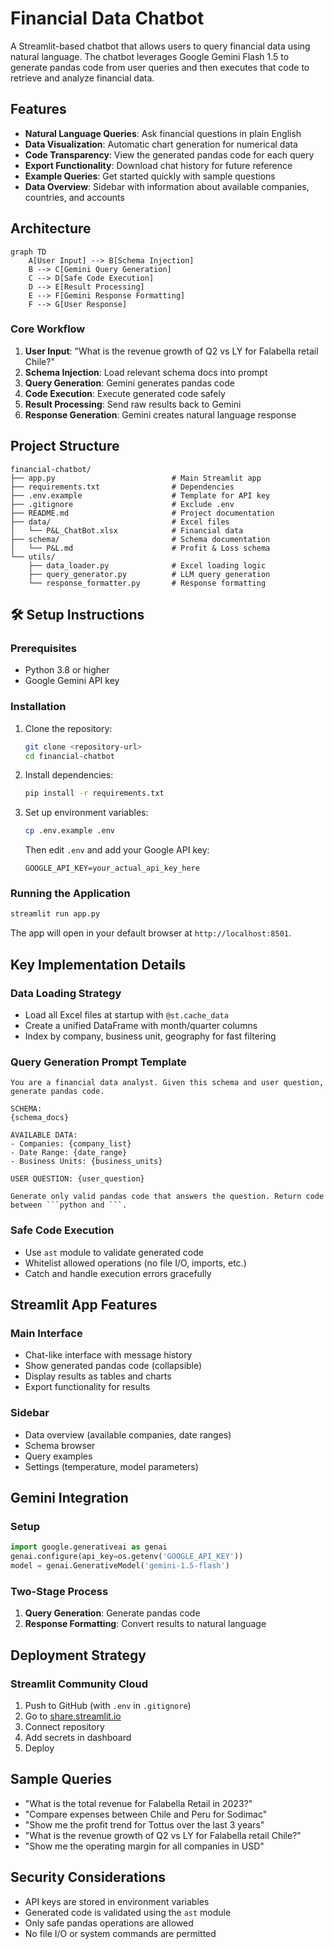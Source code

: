 # Financial Data Chatbot

A Streamlit-based chatbot that allows users to query financial data using natural language. The chatbot leverages Google Gemini Flash 1.5 to generate pandas code from user queries and then executes that code to retrieve and analyze financial data.

## Features

- **Natural Language Queries**: Ask financial questions in plain English
- **Data Visualization**: Automatic chart generation for numerical data
- **Code Transparency**: View the generated pandas code for each query
- **Export Functionality**: Download chat history for future reference
- **Example Queries**: Get started quickly with sample questions
- **Data Overview**: Sidebar with information about available companies, countries, and accounts

## Architecture

```mermaid
graph TD
    A[User Input] --> B[Schema Injection]
    B --> C[Gemini Query Generation]
    C --> D[Safe Code Execution]
    D --> E[Result Processing]
    E --> F[Gemini Response Formatting]
    F --> G[User Response]
```

### Core Workflow

1. **User Input**: "What is the revenue growth of Q2 vs LY for Falabella retail Chile?"
2. **Schema Injection**: Load relevant schema docs into prompt
3. **Query Generation**: Gemini generates pandas code
4. **Code Execution**: Execute generated code safely
5. **Result Processing**: Send raw results back to Gemini
6. **Response Generation**: Gemini creates natural language response

## Project Structure

```
financial-chatbot/
├── app.py                          # Main Streamlit app
├── requirements.txt                # Dependencies
├── .env.example                    # Template for API key
├── .gitignore                      # Exclude .env
├── README.md                       # Project documentation
├── data/                           # Excel files
│   └── P&L_ChatBot.xlsx            # Financial data
├── schema/                         # Schema documentation
│   └── P&L.md                      # Profit & Loss schema
└── utils/
    ├── data_loader.py              # Excel loading logic
    ├── query_generator.py          # LLM query generation
    └── response_formatter.py       # Response formatting
```

## 🛠️ Setup Instructions

### Prerequisites

- Python 3.8 or higher
- Google Gemini API key

### Installation

1. Clone the repository:
   ```bash
   git clone <repository-url>
   cd financial-chatbot
   ```

2. Install dependencies:
   ```bash
   pip install -r requirements.txt
   ```

3. Set up environment variables:
   ```bash
   cp .env.example .env
   ```
   Then edit `.env` and add your Google API key:
   ```
   GOOGLE_API_KEY=your_actual_api_key_here
   ```

### Running the Application

```bash
streamlit run app.py
```

The app will open in your default browser at `http://localhost:8501`.

## Key Implementation Details

### Data Loading Strategy

- Load all Excel files at startup with `@st.cache_data`
- Create a unified DataFrame with month/quarter columns
- Index by company, business unit, geography for fast filtering

### Query Generation Prompt Template

```
You are a financial data analyst. Given this schema and user question, generate pandas code.

SCHEMA:
{schema_docs}

AVAILABLE DATA:
- Companies: {company_list}
- Date Range: {date_range}
- Business Units: {business_units}

USER QUESTION: {user_question}

Generate only valid pandas code that answers the question. Return code between ```python and ```.
```

### Safe Code Execution

- Use `ast` module to validate generated code
- Whitelist allowed operations (no file I/O, imports, etc.)
- Catch and handle execution errors gracefully

## Streamlit App Features

### Main Interface

- Chat-like interface with message history
- Show generated pandas code (collapsible)
- Display results as tables and charts
- Export functionality for results

### Sidebar

- Data overview (available companies, date ranges)
- Schema browser
- Query examples
- Settings (temperature, model parameters)

## Gemini Integration

### Setup

```python
import google.generativeai as genai
genai.configure(api_key=os.getenv('GOOGLE_API_KEY'))
model = genai.GenerativeModel('gemini-1.5-flash')
```

### Two-Stage Process

1. **Query Generation**: Generate pandas code
2. **Response Formatting**: Convert results to natural language

## Deployment Strategy

### Streamlit Community Cloud

1. Push to GitHub (with `.env` in `.gitignore`)
2. Go to [share.streamlit.io](https://share.streamlit.io)
3. Connect repository
4. Add secrets in dashboard
5. Deploy

## Sample Queries

- "What is the total revenue for Falabella Retail in 2023?"
- "Compare expenses between Chile and Peru for Sodimac"
- "Show me the profit trend for Tottus over the last 3 years"
- "What is the revenue growth of Q2 vs LY for Falabella retail Chile?"
- "Show me the operating margin for all companies in USD"

## Security Considerations

- API keys are stored in environment variables
- Generated code is validated using the `ast` module
- Only safe pandas operations are allowed
- No file I/O or system commands are permitted
